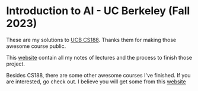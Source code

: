 # Introduction to AI - UC Berkeley (Fall 2023)

These are my solutions to [UCB CS188](https://inst.eecs.berkeley.edu/~cs188/fa23/). Thanks them for making those awesome course public.

This [website](https://my2023.super.site/public/ucb-cs188-introduction-to-ai-fall-2023) contain all my notes of lectures and the process to finish those project.

Besides CS188, there are some other awesome courses I've finished. If you are interested, go check out. I believe you will get some from this [website](https://my2023.super.site/public)
